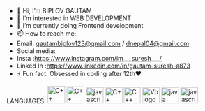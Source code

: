 - 👋 Hi, I’m BIPLOV GAUTAM
- 👀 I’m interested in WEB DEVELOPMENT
- 🌱 I’m currently doing Frontend development
- 📫 How to reach me:
- Email: gautambiplov123@gmail.com / dnepal04@gmail.com
- Social media:
-  Insta :https://www.instagram.com/im___suresh___/
-  Linked In :https://www.linkedin.com/in/gautam-suresh-a873
- ⚡ Fun fact: Obsessed in coding after 12th❤️


LANGUAGES:
  <img src="https://preview.redd.it/31b2ii8hchi31.jpg?auto=webp&s=309fe75e96212cf42c4120ca5adedaef52c41e01" height="40" width="40" alt="C++"> <img src="https://www.kindpng.com/picc/m/403-4039227_c-language-logo-png-transparent-png.png"  height="39" width="40" alt="C++">
  <a href="https://www.javascript.com/"><img src="https://upload.wikimedia.org/wikipedia/commons/6/6a/JavaScript-logo.png" height="37" width="40" alt="javascript"></a>
   <img src="https://encrypted-tbn0.gstatic.com/images?q=tbn:ANd9GcRW7WocuRHnuCpdzpfUx5LD6rIVDb-pjvbw1M99NqVuZCVbcmxyEsdGYPaxfIUduWYY3Oc&usqp=CAU" height="37" width="40" alt="C++"> <img src="https://miro.medium.com/v2/resize:fit:300/1*Aenej4dxqEZ9j7zsI9pSnw.png" height="37" width="38" alt="C++">
   <img src="https://upload.wikimedia.org/wikipedia/commons/thumb/4/40/VB.NET_Logo.svg/1200px-VB.NET_Logo.svg.png" height="37" width="40" alt="Vblogo">
     <a href="https://www.java.com/"><img src="https://www.google.com/url?sa=i&url=https%3A%2F%2Ffreebiesupply.com%2Flogos%2Fjava-logo-2%2F&psig=AOvVaw29gtQSMNBI_UhRVkZW1STy&ust=1738152897410000&source=images&cd=vfe&opi=89978449&ved=0CBEQjRxqFwoTCLCD-6WymIsDFQAAAAAdAAAAABAE" height="37" width="40" alt="java logo"></a>
      <a href="https://www.react.com/"><img src="https://www.google.com/url?sa=i&url=https%3A%2F%2Fen.m.wikipedia.org%2Fwiki%2FFile%3AReact-icon.svg&psig=AOvVaw3MGmFPPDPfZ69kRPYNzNc5&ust=1738152699134000&source=images&cd=vfe&opi=89978449&ved=0CBEQjRxqFwoTCLCXvsixmIsDFQAAAAAdAAAAABAE" height="37" width="40" alt="javascript"></a>

<!---
biplov2061/biplov2061 is a ✨ special ✨ repository because its `README.md` (this file) appears on your GitHub profile.
You can click the Preview link to take a look at your changes.
--->
